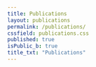 ```yaml
---
title: Publications
layout: publications
permalink: /publications/
cssfield: publications.css
published: true
isPublic_b: true
title_txt: "Publications"
---
```

